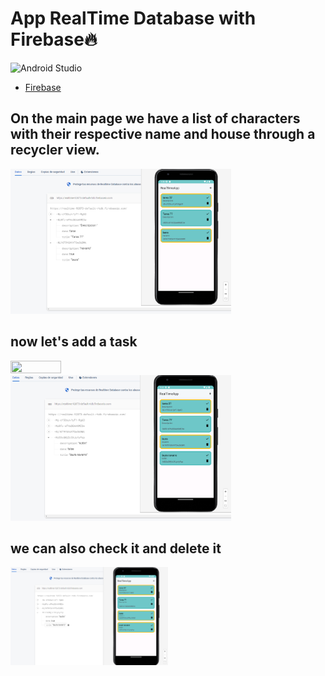 # App RealTime Database with Firebase🔥

![Android Studio](https://img.shields.io/badge/Android_Studio-2023.3.1-blue.svg?longCache=true&style=popout-square)

* [Firebase](https://firebase.google.com/?hl=es)


## On the main page we have a list of characters with their respective name and house through a recycler view.

<a href="./firebase1.PNG"><img src="./firebase1.PNG" style="height: 70%; width:70%;"/></a><br>

## now let's add a task
<a href="./añadirtarealaura.PNG"><img src="./añadirtarealaura.PNG" style="height: 40%; width:40%;"/></a><br>
<a href="./añadida.PNG"><img src="./añadida.PNG" style="height: 70%; width:70%;"/></a><br>


## we can also check it and delete it

<a href="./true.PNG"><img src="./true.PNG" style="height: 50%; width:50%;"/></a><br>

